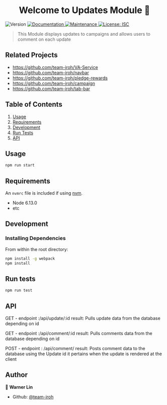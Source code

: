 <h1 align="center">Welcome to Updates Module 👋</h1>
<p>
  <img alt="Version" src="https://img.shields.io/badge/version-1.0.0-blue.svg?cacheSeconds=2592000" />
  <a href="https://github.com/team-iroh/WWL---Service#readme" target="_blank">
    <img alt="Documentation" src="https://img.shields.io/badge/documentation-yes-brightgreen.svg" />
  </a>
  <a href="https://github.com/team-iroh/WWL---Service/graphs/commit-activity" target="_blank">
    <img alt="Maintenance" src="https://img.shields.io/badge/Maintained%3F-yes-green.svg" />
  </a>
  <a href="https://github.com/team-iroh/WWL---Service/blob/master/LICENSE" target="_blank">
    <img alt="License: ISC" src="https://img.shields.io/github/license/team-iroh/Updates Module" />
  </a>
</p>

> This Module displays updates to campaigns and allows users to comment on each update
## Related Projects

  - https://github.com/team-iroh/VA-Service
  - https://github.com/team-iroh/navbar
  - https://github.com/team-iroh/pledge-rewards
  - https://github.com/team-iroh/campaign
  - https://github.com/team-iroh/tab-bar
  
## Table of Contents

1. [Usage](#usage)
1. [Requirements](#requirements)
1. [Development](#development)
1. [Run Tests](#run-tests)
1. [API](#api)

## Usage

```sh
npm run start
```

## Requirements

An `nvmrc` file is included if using [nvm](https://github.com/creationix/nvm).

- Node 6.13.0
- etc

## Development

### Installing Dependencies

From within the root directory:

```sh
npm install -g webpack
npm install
```

## Run tests

```bash
npm run test
```

## API

GET - endpoint :/api/update/:id result: Pulls update data from the database depending on id

GET - endpoint :/api/comment/:id result: Pulls comments data from the database depending on id

POST - endpoint : /api/comment/  result: Posts comment data to the database using the Update id it pertains when the update is rendered at the client

## Author

👤 **Warner Lin**

* Github: [@team-iroh](https://github.com/team-iroh)
